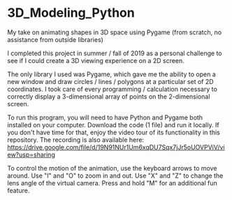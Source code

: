 # 3D_Modeling_Python
My take on animating shapes in 3D space using Pygame (from scratch, no assistance from outside libraries)

I completed this project in summer / fall of 2019 as a personal challenge to see if I could create a 3D viewing experience on a 2D screen.

The only library I used was Pygame, which gave me the ability to open a new window and draw circles / lines / polygons at a particular set of 2D coordinates.
I took care of every programming / calculation necessary to correctly display a 3-dimensional array of points on the 2-dimensional screen.

To run this program, you will need to have Python and Pygame both installed on your computer. Download the code (1 file) and run it locally.
If you don't have time for that, enjoy the video tour of its functionality in this repository. The recording is also available here: https://drive.google.com/file/d/19N91NUr1Um6xqDU7Sqx7jJr5oUOVPViV/view?usp=sharing

To control the motion of the animation, use the keyboard arrows to move around.
Use "I" and "O" to zoom in and out.
Use "X" and "Z" to change the lens angle of the virtual camera.
Press and hold "M" for an additional fun feature.

